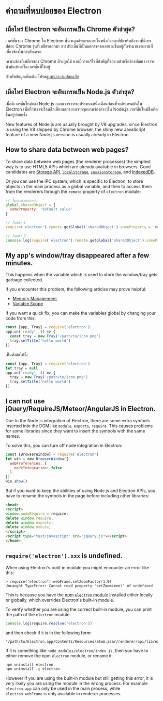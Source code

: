# คำถามที่พบบ่อยของ Electron

## เมื่อไหร่ Electron จะอัพเกรดเป็น Chrome ตัวล่าสุด?

เวอร์ชั่นของ Chrome ใน Electron นั้นจะถูกอัพเกรดภายในหนึ่งถึงสองสัปดาห์หลังจากที่มีการปล่อย Chrome รุ่นที่เสถียรออกมา การประเมินที่เป็นแค่การคาดเดาและขึ้นอยู่กับจำนวนของงานที่เกี่ยวข้องในการอัพเดรด

เฉพาะช่องที่เสถียรของ Chrome ทีจะถูกใช้ หากมีการแก้ไขที่สำคัญที่ช่องเบต้าหรือช่องพัฒนา เราจะนำมันเข้ามาในเวอร์ชั่นที่ใช้อยู่

สำหรับข้อมูลเพิ่มเติม โปรดดู[บทนำความปลอดภัย](tutorial/security.md)

## เมื่อไหร่ Electron จะอัพเกรดเป็น Node.js ตัวล่าสุด?

เมื่อมีเวอร์ชั่นใหม่ของ Node.js ออกมา เราจะรอประมาณหนึ่งเดือนก่อนที่จะอัพเกรดมันใน Electron เพื่อที่ว่าเราจะได้หลีกเลี่ยงผลกระทบจากจุดบกพร่องต่างๆใน Node.js เวอร์ชั่นใหม่ซึ่งเกิดขึ้นอยู่บ่อยครั้ง

New features of Node.js are usually brought by V8 upgrades, since Electron is using the V8 shipped by Chrome browser, the shiny new JavaScript feature of a new Node.js version is usually already in Electron.

## How to share data between web pages?

To share data between web pages (the renderer processes) the simplest way is to use HTML5 APIs which are already available in browsers. Good candidates are [Storage API](https://developer.mozilla.org/en-US/docs/Web/API/Storage), [`localStorage`](https://developer.mozilla.org/en-US/docs/Web/API/Window/localStorage), [`sessionStorage`](https://developer.mozilla.org/en-US/docs/Web/API/Window/sessionStorage), and [IndexedDB](https://developer.mozilla.org/en-US/docs/Web/API/IndexedDB_API).

Or you can use the IPC system, which is specific to Electron, to store objects in the main process as a global variable, and then to access them from the renderers through the `remote` property of `electron` module:

```javascript
// ในกระบวนการหลัก
global.sharedObject = {
  someProperty: 'default value'
}
```

```javascript
// ในหน้า 1
require('electron').remote.getGlobal('sharedObject').someProperty = 'new value'
```

```javascript
// ในหน้า 2
console.log(require('electron').remote.getGlobal('sharedObject').someProperty)
```

## My app's window/tray disappeared after a few minutes.

This happens when the variable which is used to store the window/tray gets garbage collected.

If you encounter this problem, the following articles may prove helpful:

* [Memory Management](https://developer.mozilla.org/en-US/docs/Web/JavaScript/Memory_Management)
* [Variable Scope](https://msdn.microsoft.com/library/bzt2dkta(v=vs.94).aspx)

If you want a quick fix, you can make the variables global by changing your code from this:

```javascript
const {app, Tray} = require('electron')
app.on('ready', () => {
  const tray = new Tray('/path/to/icon.png')
  tray.setTitle('hello world')
})
```

เป็นดังต่อไปนี้:

```javascript
const {app, Tray} = require('electron')
let tray = null
app.on('ready', () => {
  tray = new Tray('/path/to/icon.png')
  tray.setTitle('hello world')
})
```

## I can not use jQuery/RequireJS/Meteor/AngularJS in Electron.

Due to the Node.js integration of Electron, there are some extra symbols inserted into the DOM like `module`, `exports`, `require`. This causes problems for some libraries since they want to insert the symbols with the same names.

To solve this, you can turn off node integration in Electron:

```javascript
const {BrowserWindow} = require('electron')
let win = new BrowserWindow({
  webPreferences: {
    nodeIntegration: false
  }
})
win.show()
```

But if you want to keep the abilities of using Node.js and Electron APIs, you have to rename the symbols in the page before including other libraries:

```html
<head>
<script>
window.nodeRequire = require;
delete window.require;
delete window.exports;
delete window.module;
</script>
<script type="text/javascript" src="jquery.js"></script>
</head>
```

## `require('electron').xxx` is undefined.

When using Electron's built-in module you might encounter an error like this:

    > require('electron').webFrame.setZoomFactor(1.0)
    Uncaught TypeError: Cannot read property 'setZoomLevel' of undefined
    

This is because you have the [npm `electron` module](https://www.npmjs.com/package/electron) installed either locally or globally, which overrides Electron's built-in module.

To verify whether you are using the correct built-in module, you can print the path of the `electron` module:

```javascript
console.log(require.resolve('electron'))
```

and then check if it is in the following form:

    "/path/to/Electron.app/Contents/Resources/atom.asar/renderer/api/lib/exports/electron.js"
    

If it is something like `node_modules/electron/index.js`, then you have to either remove the npm `electron` module, or rename it.

```bash
npm uninstall electron
npm uninstall -g electron
```

However if you are using the built-in module but still getting this error, it is very likely you are using the module in the wrong process. For example `electron.app` can only be used in the main process, while `electron.webFrame` is only available in renderer processes.